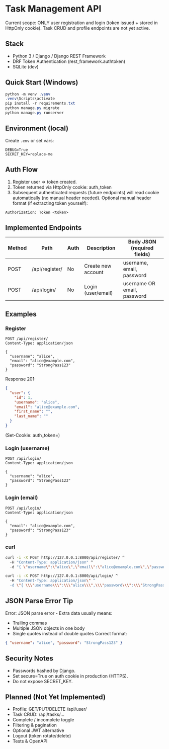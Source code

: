 # Task Management API

Current scope: ONLY user registration and login (token issued + stored in HttpOnly cookie). Task CRUD and profile endpoints are not yet active.

## Stack

- Python 3 / Django / Django REST Framework
- DRF Token Authentication (rest_framework.authtoken)
- SQLite (dev)

## Quick Start (Windows)

```powershell
python -m venv .venv
.venv\Scripts\activate
pip install -r requirements.txt
python manage.py migrate
python manage.py runserver
```

## Environment (local)

Create `.env` or set vars:

```
DEBUG=True
SECRET_KEY=replace-me
```

## Auth Flow

1. Register user => token created.
2. Token returned via HttpOnly cookie: auth_token
3. Subsequent authenticated requests (future endpoints) will read cookie automatically (no manual header needed).
   Optional manual header format (if extracting token yourself):

```
Authorization: Token <token>
```

## Implemented Endpoints

| Method | Path           | Auth | Description        | Body JSON (required fields) |
| ------ | -------------- | ---- | ------------------ | --------------------------- |
| POST   | /api/register/ | No   | Create new account | username, email, password   |
| POST   | /api/login/    | No   | Login (user/email) | username OR email, password |

## Examples

### Register

```http
POST /api/register/
Content-Type: application/json

{
  "username": "alice",
  "email": "alice@example.com",
  "password": "StrongPass123"
}
```

Response 201:

```json
{
  "user": {
    "id": 1,
    "username": "alice",
    "email": "alice@example.com",
    "first_name": "",
    "last_name": ""
  }
}
```

(Set-Cookie: auth_token=<token>)

### Login (username)

```http
POST /api/login/
Content-Type: application/json

{
  "username": "alice",
  "password": "StrongPass123"
}
```

### Login (email)

```http
POST /api/login/
Content-Type: application/json

{
  "email": "alice@example.com",
  "password": "StrongPass123"
}
```

### curl

```bash
curl -i -X POST http://127.0.0.1:8000/api/register/ ^
  -H "Content-Type: application/json" ^
  -d "{ \"username\":\"alice\",\"email\":\"alice@example.com\",\"password\":\"StrongPass123\" }"

curl -i -X POST http://127.0.0.1:8000/api/login/ ^
  -H "Content-Type: application/json\" ^
  -d \"{ \\\"username\\\":\\\"alice\\\",\\\"password\\\":\\\"StrongPass123\\\" }"
```

## JSON Parse Error Tip

Error: JSON parse error - Extra data usually means:

- Trailing commas
- Multiple JSON objects in one body
- Single quotes instead of double quotes
  Correct format:

```json
{ "username": "alice", "password": "StrongPass123" }
```

## Security Notes

- Passwords hashed by Django.
- Set secure=True on auth cookie in production (HTTPS).
- Do not expose SECRET_KEY.

## Planned (Not Yet Implemented)

- Profile: GET/PUT/DELETE /api/user/
- Task CRUD: /api/tasks/...
- Complete / incomplete toggle
- Filtering & pagination
- Optional JWT alternative
- Logout (token rotate/delete)
- Tests & OpenAPI
